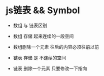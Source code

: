 # js链表  &&  Symbol

 - 数组  与 链表区别 
  - 数组  存储 起来连续的一段空间
  - 数组删除一个元素  往后的内容必须往前以前


  - 链表  存储 是 不连续的空间
  - 链表  删除一个元素  只要修改一下指向